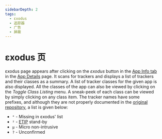 ```yaml
---
sidebarDepth: 2
tags:
  - εxodus
  - 追踪器
  - 广告
  - 屏蔽
---
```


# εxodus 页
εxodus page appears after clicking on the _εxodus_ button in the [App Info tab][1] in the [App Details][2] page. It scans for trackers and displays a list of trackers and their classes as a summary. A list of tracker classes for the given app is also displayed. All the classes of the app can also be viewed by clicking on the _Toggle Class Listing_ menu. A sneak-peek of each class can be viewed by simply clicking on any class item. The tracker names have some prefixes, and although they are not properly documented in the [original repository][3], a list is given below:
- `°` - Missing in εxodus' list
- `²` - [ETIP][4] stand-by
- `µ` - Micro non-intrusive
- `?` - Unconfirmed

[1]: ./app-details-page.md#app-info-tab
[2]: ./app-details-page.md
[3]: https://gitlab.com/oF2pks/3xodusprivacy-toolbox
[4]: https://etip.exodus-privacy.eu.org
